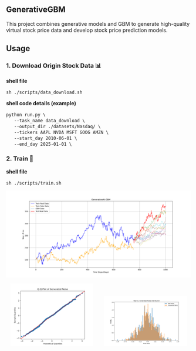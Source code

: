 ## GenerativeGBM
This project combines generative models and GBM to generate high-quality virtual stock price data and develop stock price prediction models.

## Usage
### 1. Download Origin Stock Data 📊 
**shell file**
```
sh ./scripts/data_download.sh
```
**shell code details (example)**
```
python run.py \
   --task_name data_download \
   --output_dir ./datasets/Nasdaq/ \
   --tickers AAPL NVDA MSFT GOOG AMZN \
   --start_day 2010-06-01 \
   --end_day 2025-01-01 \
```

### 2. Train 📑
**shell file**
```
sh ./scripts/train.sh
```
![Framework](./assets/result_sample(MSFT).png)

<div style="text-align: center;">
  <img src="./assets/result_sample(MSFT)_qq_plot.png" style="width:45%; display:inline-block; margin-right:5%;">
  <img src="./assets/result_sample_noise_distribution(MSFT).png" style="width:45%; display:inline-block;">
</div>
